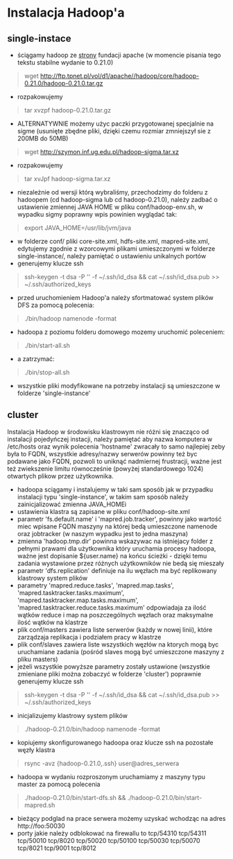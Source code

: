 Instalacja Hadoop'a
===================

single-instace
--------------
* ściągamy hadoop ze [strony](http://hadoop.apache.org/common/releases.html) fundacji apache (w momencie pisania tego tekstu stabilne wydanie to 0.21.0)
> wget http://ftp.tpnet.pl/vol/d1/apache//hadoop/core/hadoop-0.21.0/hadoop-0.21.0.tar.gz
* rozpakowujemy
> tar xvzpf hadoop-0.21.0.tar.gz
* ALTERNATYWNIE możemy użyc paczki przygotowanej specjalnie na sigme (usunięte zbędne pliki, dzięki czemu rozmiar zmniejszył sie z 200MB do 50MB)
> wget http://szymon.inf.ug.edu.pl/hadoop-sigma.tar.xz
* rozpakowujemy
> tar xvJpf hadoop-sigma.tar.xz
* niezależnie od wersji którą wybraliśmy, przechodzimy do folderu z hadoopem (cd hadoop-sigma lub cd hadoop-0.21.0), należy zadbać o ustawienie zmiennej JAVA HOME w pliku conf/hadoop-env.sh, w wypadku sigmy poprawny wpis powinien wyglądać tak:
> export JAVA_HOME=/usr/lib/jvm/java
* w folderze conf/ pliki core-site.xml, hdfs-site.xml, mapred-site.xml, edytujemy zgodnie z wzorcowymi plikami umieszczonymi w folderze single-instance/, należy pamiętać o ustawieniu unikalnych portów
* generujemy klucze ssh
> ssh-keygen -t dsa -P '' -f ~/.ssh/id_dsa && cat ~/.ssh/id_dsa.pub >> ~/.ssh/authorized_keys
* przed uruchomieniem Hadoop'a należy sfortmatować system plików DFS za pomocą polecenia:
> ./bin/hadoop namenode -format
* hadoopa z poziomu folderu domowego mozemy uruchomić poleceniem:
> ./bin/start-all.sh
* a zatrzymać:
> ./bin/stop-all.sh
* wszystkie pliki modyfikowane na potrzeby instalacji są umieszczone w folderze 'single-instance'

cluster
-------
Instalacja Hadoop w środowisku klastrowym nie różni się znacząco od instalacji pojedyńczej instacji, należy pamiętać aby nazwa komputera w /etc/hosts oraz wynik polecenia 'hostname' zwracały to samo najlepiej zeby była to FQDN, wszystkie adresy/nazwy serwerów powinny też byc podawane jako FQDN, pozwoli to uniknąć nadmiernej frustracji, ważne jest też zwiekszenie limitu równocześnie (powyżej standardowego 1024) otwartych plikow przez użytkownika.

* hadoopa sciągamy i instalujemy w taki sam sposób jak w przypadku instalacji typu 'single-instance', w takim sam sposób należy zainicjalizować zmienna JAVA_HOMEi
* ustawienia klastra są zapisane w pliku conf/hadoop-site.xml 
* parametr 'fs.default.name' i 'mapred.job.tracker', powinny jako wartość miec wpisane FQDN maszyny na której bedą umieszczone namenode oraz jobtracker (w naszym wypadku jest to jedna maszyna)
* zmienna 'hadoop.tmp.dir' powinna wskazywac na istniejacy folder z pełnymi prawami dla użytkownika który uruchamia procesy hadoopa, ważne jest dopisanie ${user.name} na końcu ścieżki - dzięki temu zadania wystawione przez różnych użytkowników nie bedą się mieszały
* parametr 'dfs.replication' definiuje na ilu węzłach ma być replikowany klastrowy system plików
* parametry 'mapred.reduce.tasks', 'mapred.map.tasks', 'mapred.tasktracker.tasks.maximum', 'mapred.tasktracker.map.tasks.maximum', 'mapred.tasktracker.reduce.tasks.maximum' odpowiadaja za ilość wątków reduce i map na poszczególnych węzłach oraz maksymalne ilość wątków na klastrze
* plik conf/masters zawiera liste serwerów (każdy w nowej linii), które zarządzaja replikacja i podziałem pracy w klastrze
* plik conf/slaves zawiera liste wszystkich węzłów na ktorych mogą byc uruchamiane zadania (pośród slaves mogą być umieszczone maszyny z pliku masters)
* jeżeli wszystkie powyższe parametry zostały ustawione (wszystkie zmieniane pliki można zobaczyć w folderze 'cluster') poprawnie generujemy klucze ssh
> ssh-keygen -t dsa -P '' -f ~/.ssh/id_dsa && cat ~/.ssh/id_dsa.pub >> ~/.ssh/authorized_keys
* inicjalizujemy klastrowy system plików
> ./hadoop-0.21.0/bin/hadoop namenode -format
* kopiujemy skonfigurowanego hadoopa oraz klucze ssh na pozostałe węzły klastra
> rsync -avz {hadoop-0.21.0,.ssh} user@adres_serwera
* hadoopa w wydaniu rozproszonym uruchamiamy z maszyny typu master za pomocą polecenia
> ./hadoop-0.21.0/bin/start-dfs.sh && ./hadoop-0.21.0/bin/start-mapred.sh
* bieżący podglad na prace serwera możemy uzyskać wchodząc na adres http://foo:50030
* porty jakie należy odblokować na firewallu to tcp/54310 tcp/54311 tcp/50010 tcp/8020 tcp/50020 tcp/50100 tcp/50030 tcp/50070 tcp/8021 tcp/9001 tcp/8012
